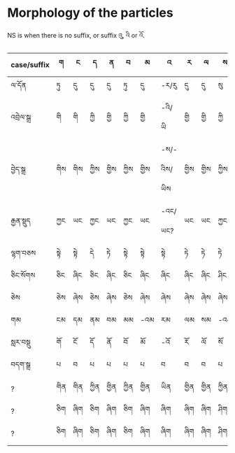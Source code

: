 # Morphology of the particles

NS is when there is no suffix, or suffix འུ, འི or འོ.

case/suffix | ག | ང | ད | ན | བ | མ | འ | ར | ལ | ས | NS | *ད* |
--- | --- | --- | --- | --- | --- | --- | --- | --- | --- | --- | --- | --- |
ལ་དོན | ཏུ | དུ | དུ | དུ | ཏུ | དུ | -ར/རུ | དུ | དུ | སུ | -ར/རུ | ཏུ |
འབྲེལ་སྒྲ | གི | གི | ཀྱི | གྱི | ཀྱི | གྱི | -འི/ཡི | གྱི | གྱི | ཀྱི | -འི/ཡི | ཀྱི? |
བྱེད་སྒྲ | གིས | གིས | ཀྱིས | གྱིས | ཀྱིས | གྱིས | -ས/-འིས/ཡིས | གྱིས | གྱིས | ཀྱིས | -ས/-འིས/ཡིས | ཀྱིས? |
རྒྱན་སྡུད | ཀྱང | ཡང | ཀྱང | ཡང | ཀྱང | ཡང | -འང/ཡང? | ཡང | ཡང | ཀྱང | -འང/ཡང? | ཀྱང? |
ལྷག་བཅས | སྟེ | སྟེ | དེ | ཏེ | སྟེ | སྟེ | སྟེ | ཏེ | ཏེ | ཏེ | སྟེ | ཏེ? |
ཅིང་སོགས | ཅིང | ཞིང | ཅིང | ཞིང | ཅིང | ཞིང | ཞིང | ཞིང | ཞིང | ཤིང | ཞིང | ཅིང |
ཅེས | ཅེས | ཞེས | ཅེས | ཞེས | ཅེས | ཞེས | ཞེས | ཞེས | ཞེས | ཞེས | ཞེས | ཅེས |
| གམ | ངམ | དམ | ནམ | བམ | མམ | -འམ | རམ | ལམ | སམ | -འམ | ཏམ |
སླར་བསྡུ | གོ | ངོ | དོ | ནོ | བོ | མོ | -འོ | རོ | ལོ | སོ | འོ | ཏོ |
བདག་སྒྲ | པ | བ | པ | པ | པ | པ | བ | བ | བ | པ | བ | པ |
? | གིན | གིན | ཀྱིན | གྱིན | ཀྱིན | གྱིན | ཡིན | གྱིན | གྱིན | ཀྱིན | ཡིན | ཀྱིན |
? | ཅིག | ཞིག | ཅིག | ཞིག | ཅིག | ཞིག | ཞིག | ཞིག | ཞིག | ཤིག | ཞིག | ཅིག |
? | ཅིག | ཞིག | ཅིག | ཞིག | ཅིག | ཞིག | ཞིག | ཞིག | ཞིག | ཤིག | ཞིག | ཅིག |
